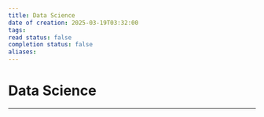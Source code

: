 ```yaml
---
title: Data Science
date of creation: 2025-03-19T03:32:00
tags: 
read status: false
completion status: false
aliases:
---
```

# Data Science
---
